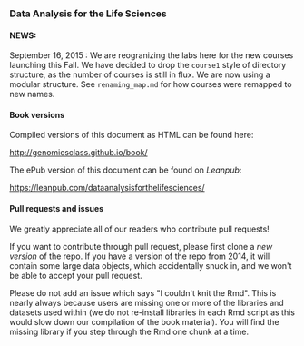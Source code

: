 ### Data Analysis for the Life Sciences

#### NEWS:



September 16, 2015 : We are reogranizing the labs here for the new courses launching this Fall.
We have decided to drop the `course1` style of directory structure, as the number of courses
is still in flux. We are now using a modular structure. See `renaming_map.md` for how courses
were remapped to new names.

#### Book versions

Compiled versions of this document as HTML can be found here:

http://genomicsclass.github.io/book/

The ePub version of this document can be found on *Leanpub*:

https://leanpub.com/dataanalysisforthelifesciences/

#### Pull requests and issues

We greatly appreciate all of our readers who contribute pull requests!

If you want to contribute through pull request, please first clone a *new version* of the repo. If you have a version of the repo from 2014, it will contain some large data objects, which accidentally snuck in, and we won't be able to accept your pull request.

Please do not add an issue which says "I couldn't knit the Rmd". This is nearly always because users are missing one or more of the libraries and datasets used within (we do not re-install libraries in each Rmd script as this would slow down our compilation of the book material). You will find the missing library if you step through the Rmd one chunk at a time.
